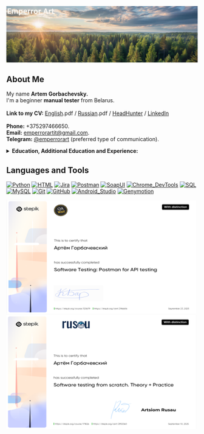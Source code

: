 [![Header](https://github.com/Emperror-Art-IT/Emperror-Art-IT/blob/main/assets/7932aa292cb11f0a9cd6e2caa59c4a2_4-fotor-2025091610598.png)](https://www.instagram.com/emperrorart/)

## About Me
<!-- <em style="font-style: italic;"> -->
My name <b>Artem Gorbachevsky.</b> 
<br>
I'm a beginner <b>manual tester</b> from Belarus</a>.<br>
<br>
<b>Link to my CV:</b>
<a href="https://disk.yandex.ru/i/sDSJjJWv0Yzt7w" target="_blank" rel="noopener noreferrer">English</a>.pdf /
<a href="https://disk.yandex.ru/i/T7YzvQX0HCjGYw">Russian</a>.pdf /
<a href="https://hh.ru/resume/de663738ff0ed1a3f10039ed1f4a494e58484f">HeadHunter</a> /
<a href="https://www.linkedin.com/in/emperrorart/">LinkedIn</a><br>
<br>
<b>Phone:</b> +375297466650.<br>
<b>Email:</b> <a href="mailto:emperrorartit@gmail.com">emperrorartit@gmail.com</a>.<br>
<b>Telegram:</b> <a href="https://t.me/emperrorart" target="_blank" rel="noopener noreferrer">@emperrorart</a> (preferred type of communication).
<br>

<!-- Education, Additional education and Experience -->
<details>
  <summary><b>Education, Additional Education and Experience:</b>
  </summary>
  <div style="margin-left: 30px;">
  2025 – Study of manual testing using books, videos, and free courses.
  <br>
  <i>&nbsp&nbsp&nbsp"Software Testing" by Kulikov, <br>&nbsp&nbsp&nbsp"QA Bible" by Eremeev, <br>&nbsp&nbsp&nbsp"Tester from Scratch" by Rusov, <br>&nbsp&nbsp&nbsp"ISTQB CTFL Syllabus v4.0.1 RU", <br>&nbsp&nbsp&nbsp"A Practitioner's Guide to Software Test Design RU".
  <br>&nbsp&nbsp&nbspCourse "Software Testing: Postman for API Testing" by Konstantin Barzakovskiy on the Stepik platform, certificate: <a href="https://stepik.org/cert/2966616?lang=en" target="_blank" rel="noopener noreferrer">- link to certificate -</a></i>
  <br>
  2025 – Study of manual testing based on an online course on the Stepik platform.
  <br>
  <i>&nbsp&nbsp&nbspCourse "Software Testing from Scratch. Tests"</i>
  <br>
  <i>&nbsp&nbsp&nbspCourse "Software Testing from Scratch. Theory + Practice. BASIC Level" by Artem Rusov, certificate: <a href="https://stepik.org/cert/2955360?lang=en" target="_blank" rel="noopener noreferrer">- link to certificate -</a></i>
  <br>
  2024 – Studying the basics of programming and the Python language through books, videos, and free courses.
  <br>
  <i>&nbsp&nbsp&nbsp"Grokking Algorithms" by Bhargava, <br>&nbsp&nbsp&nbsp"Programming in Python" by Vasiliev, <br>&nbsp&nbsp&nbspVideo courses by Ilyin, Votyakov, and the itProger school.</i>
  <br>
  2009–2014 – Belarusian-Russian University, Faculty of Industrial and Civil Engineering.
  <br>
  2023 - 2025 - In a private company manufacturing wood products as a chief technologist.
  <br>
  2018 - 2023 - In a private company manufacturing wood products as a technologist.
  <br>
  2016 - 2028 - In a state-owned construction company as a construction and installation works foreman.
  <br>
  2014 - 2016 - In a state-owned construction company as a construction and installation works master.<br>
  2009 - 2014 - Belarusian-Russian University, Faculty of Industrial and Civil Engineering.
  </em>
</details>

<!-- https://shields.io/ -->
<!-- [![LABEL](https://img.shields.io/badge/<LABEL>-<MESSAGE-<COLOR>)](ссылка) -->
## Languages and Tools
[![Python](https://img.shields.io/badge/-Python-000000?style=for-the-badge&logo=Python&logoColor=ffffff)](https://www.python.org)
[![HTML](https://img.shields.io/badge/-HTML-000000?style=for-the-badge&logo=HTML&logoColor=ffffff)](https://html.spec.whatwg.org/multipage/)
[![Jira](https://img.shields.io/badge/-Jira-000000?style=for-the-badge&logo=Jira&logoColor=1868da)](https://www.atlassian.com/software/jira)
[![Postman](https://img.shields.io/badge/-Postman-000000?style=for-the-badge&logo=Postman&logoColor=fe6e21)](https://postman.com)
[![SoapUI](https://img.shields.io/badge/-SoapUI-000000?style=for-the-badge&logo=SoapUI&logoColor=fcd81e)](https://soapui.ru/)
[![Chrome_DevTools](https://img.shields.io/badge/-Chrome_DevTools-000000?style=for-the-badge&logo=Chrome_DevTools&logoColor=ffffff)](https://developer.chrome.com/docs/devtools?hl=ru)
[![SQL](https://img.shields.io/badge/-SQL-000000?style=for-the-badge&logo=SQL&logoColor=ffffff)](https://www.iso.org/standard/63555.html)
[![MySQL](https://img.shields.io/badge/-MySQL-000000?style=for-the-badge&logo=MySQL&logoColor=00618b)](https://www.mysql.com/)
[![Git](https://img.shields.io/badge/-Git-000000?style=for-the-badge&logo=Git&logoColor=f44d27)](https://git-scm.com/)
[![GitHub](https://img.shields.io/badge/-GitHub-000000?style=for-the-badge&logo=GitHub&logoColor=ffffff)](https://github.com/Emperror-Art-IT)
[![Android_Studio](https://img.shields.io/badge/-Android_Studio-000000?style=for-the-badge&logo=Android_Studio&logoColor=ffffff)](https://developer.android.com/studio?hl=ru)
[![Genymotion](https://img.shields.io/badge/-Genymotion-000000?style=for-the-badge&logo=Genymotion&logoColor=ffffff)](https://www.genymotion.com/)

<!-- 
## Pictures of certificates 
-->
<img src="https://github.com/Emperror-Art-IT/Emperror-Art-IT/blob/main/assets/Postman.png" alt="Course 'Software Testing: Postman for API Testing' by Konstantin Barzakovskiy on the Stepik platform" width="500" height="300">
<img src="https://github.com/Emperror-Art-IT/Emperror-Art-IT/blob/main/assets/Software_testing.png" alt="Course 'Software Testing from Scratch. Theory + Practice. BASIC Level' by Artem Rusov on the Stepik platform" width="500" height="300">

<!-- 
## Follow Me
[![Telegram](https://img.shields.io/badge/-Telegram-000000?style=for-the-badge&logo=Telegram&logoColor=0395dd)](https://t.me/emperrorart)
[![Instagram](https://img.shields.io/badge/-Instagram-000000?style=for-the-badge&logo=Instagram&logoColor=fd0964)](https://www.instagram.com/emperrorart/) 
-->

<!-- Sample code with drop down menu -->
<!--
<details>
  <summary><b>🛠️ Empty 1</b></summary>
  <br>
  <em style="font-style: italic;">It says it's empty...</em>
</details>
<br>
-->

<!-- Sample code with running line -->
<!--
<p align="left">
  <img src="https://readme-typing-svg.demolab.com/?lines=There will be something written here.;Some day.;But I don't know when yet.&font=Fira%20Code&left=true&width=500&height=30&duration=1000&pause=200">
</p>
-->

  